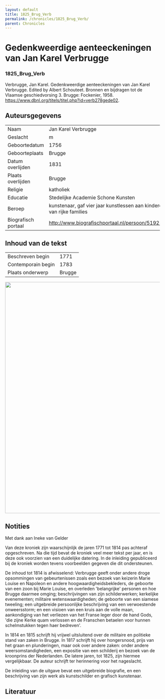 ```yaml
---
layout: default
title: 1825_Brug_Verb
permalink: /chronicles/1825_Brug_Verb/
parent: Chronicles
--- 
```



# Gedenkweerdige aenteeckeningen van Jan Karel Verbrugge 

### 1825_Brug_Verb 

Verbrugge, Jan Karel. Gedenkweerdige aenteeckeningen van Jan Karel Verbrugge. Edited by Albert Schouteet. Bronnen en bijdragen tot de Vlaamse geschiedvorsing 3. Brugge: Fockenier, 1958. https://www.dbnl.org/titels/titel.php?id=verb278gede02. 

## Auteursgegevens 

| | | 
| --------------- | --------------- | 
| Naam | Jan Karel Verbrugge | 
| Geslacht | m | 
| Geboortedatum | 1756 | 
| Geboorteplaats | Brugge | 
| Datum overlijden | 1831 | 
| Plaats overlijden | Brugge | 
| Religie | katholiek | 
| Educatie | Stedelijke Academie Schone Kunsten | 
| Beroep | kunstenaar, gaf vier jaar kunstlessen aan kinderen van rijke families  | 
| Biografisch portaal | http://www.biografischportaal.nl/persoon/51925292 | 

## Inhoud van de tekst 

| | | 
| --------------- | --------------- | 
| Beschreven begin | 1771 | 
| Contemporain begin | 1783 | 
| Plaats onderwerp | Brugge | 

[<img src="..\..\barplots_chronicles\1825_Brug_Verb.jpg" width="750"/>](..\..\barplots_chronicles\1825_Brug_Verb.jpg) 

## Notities 

Met dank aan Ineke van Gelder

Van deze kroniek zijn waarschijnlijk de jaren 1771 tot 1814 pas achteraf
opgeschreven. Na die tijd bevat de kroniek veel meer tekst per jaar, en is
deze ook voorzien van een duidelijke datering. In de inleiding gepubliceerd
bij de kroniek worden tevens voorbeelden gegeven die dit ondersteunen.

De inhoud tot 1814 is afwisselend: Verbrugge geeft onder andere droge
opsommingen van gebeurtenissen zoals een bezoek van keizerin Marie Louise en
Napoleon en andere hoogwaardigheidsbekleders, de geboorte van een zoon bij
Marie Louise, en overleden 'belangrijke' personen en hoe Brugge daarmee
omging; beschrijvingen van zijn schilderwerken; kerkelijke evenementen;
militaire wetenswaardigheden; de geboorte van een siamese tweeling; een
uitgebreide persoonlijke beschrijving van een verwoestende onweersstorm; en
een visioen van een kruis aan de volle maan, aankondiging van het verliezen
van het Franse leger door de hand Gods, 'die zijne Kerke quam verlossen en de
Franschen betaelen voor hunnen schelmstukken tegen haer bedreven'.

In 1814 en 1815 schrijft hij vrijwel uitsluitend over de militaire en
politieke stand van zaken in Brugge. In 1817 schrijft hij over hongersnood,
prijs van het graan en plunderingen, maar ook over andere zaken: onder andere
weersomstandigheden, een expositie van een schilderij en bezoek van de
kroonprins der Nederlanden. De latere jaren, tot 1825, zijn hiermee
vergelijkbaar. De auteur schrijft ter herinnering voor het nageslacht.

De inleiding van de uitgave bevat een uitgebreide biografie, en een
beschrijving van zijn werk als kunstschilder en grafisch kunstenaar.



## Literatuur 

